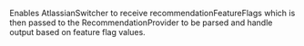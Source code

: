 Enables AtlassianSwitcher to receive recommendationFeatureFlags which is then passed to the RecommendationProvider to be parsed and handle output based on feature flag values.